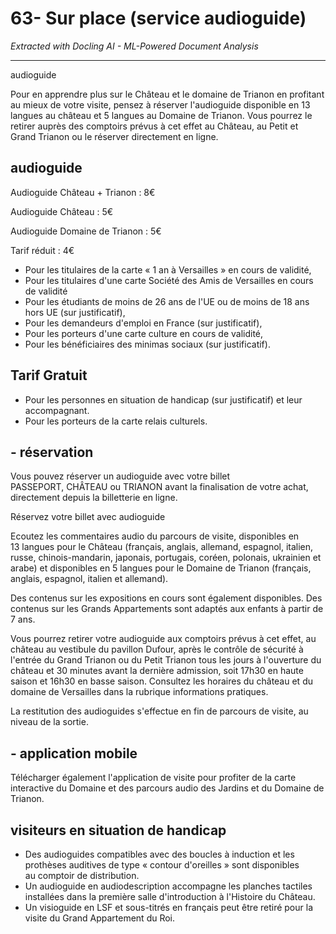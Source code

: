 # 63- Sur place (service audioguide)

*Extracted with Docling AI - ML-Powered Document Analysis*

---

audioguide

Pour en apprendre plus sur le Château et le domaine de Trianon en profitant au mieux de votre visite, pensez à réserver l'audioguide disponible en 13 langues au château et 5 langues au Domaine de Trianon. Vous pourrez le retirer auprès des comptoirs prévus à cet effet au Château, au Petit et Grand Trianon ou le réserver directement en ligne.

## audioguide

Audioguide Château + Trianon : 8€

Audioguide Château : 5€

Audioguide Domaine de Trianon : 5€

Tarif réduit : 4€

- Pour les titulaires de la carte « 1 an à Versailles » en cours de validité,
- Pour les titulaires d'une carte Société des Amis de Versailles en cours de validité
- Pour les étudiants de moins de 26 ans de l'UE ou de moins de 18 ans hors UE (sur justificatif),
- Pour les demandeurs d'emploi en France (sur justificatif),
- Pour les porteurs d'une carte culture en cours de validité,
- Pour les bénéficiaires des minimas sociaux (sur justificatif).

## Tarif Gratuit

- Pour les personnes en situation de handicap (sur justificatif) et leur accompagnant.
- Pour les porteurs de la carte relais culturels.

## - réservation

Vous pouvez réserver un audioguide avec votre billet PASSEPORT, CHÂTEAU ou TRIANON avant la finalisation de votre achat, directement depuis la billetterie en ligne.

Réservez votre billet avec audioguide

Ecoutez les commentaires audio du parcours de visite, disponibles en 13 langues pour le Château (français, anglais, allemand, espagnol, italien, russe, chinois-mandarin, japonais, portugais, coréen, polonais, ukrainien et arabe) et disponibles en 5 langues pour le Domaine de Trianon (français, anglais, espagnol, italien et allemand).

Des contenus sur les expositions en cours sont également disponibles. Des contenus sur les Grands Appartements sont adaptés aux enfants à partir de 7 ans.

Vous pourrez retirer votre audioguide aux comptoirs prévus à cet effet, au château au vestibule du pavillon Dufour, après le contrôle de sécurité à l'entrée du Grand Trianon ou du Petit Trianon tous les jours à l'ouverture du château et 30 minutes avant la dernière admission, soit 17h30 en haute saison et 16h30 en basse saison. Consultez les horaires du château et du domaine de Versailles dans la rubrique informations pratiques.

La restitution des audioguides s'effectue en fin de parcours de visite, au niveau de la sortie.

## - application mobile

Télécharger également l'application de visite pour profiter de la carte interactive du Domaine et des parcours audio des Jardins et du Domaine de Trianon.

<!-- image -->

<!-- image -->

## visiteurs en situation de handicap

- Des audioguides compatibles avec des boucles à induction et les prothèses auditives de type « contour d'oreilles » sont disponibles au comptoir de distribution.
- Un audioguide en audiodescription accompagne les planches tactiles installées dans la première salle d'introduction à l'Histoire du Château.
- Un visioguide en LSF et sous-titrés en français peut être retiré pour la visite du Grand Appartement du Roi.